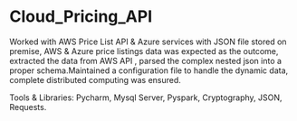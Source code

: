 # Cloud_Pricing_API

Worked with AWS Price List API & Azure services with JSON file stored on premise, AWS & Azure price listings data was expected as the outcome, extracted the data from AWS API , parsed the complex nested json into a proper schema.Maintained a configuration file to handle the dynamic data, complete distributed computing was ensured.

Tools & Libraries: Pycharm, Mysql Server, Pyspark, Cryptography, JSON, Requests.
